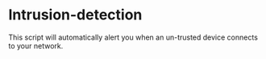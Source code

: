 # Intrusion-detection
This script will automatically alert you when an un-trusted device connects to your network.
